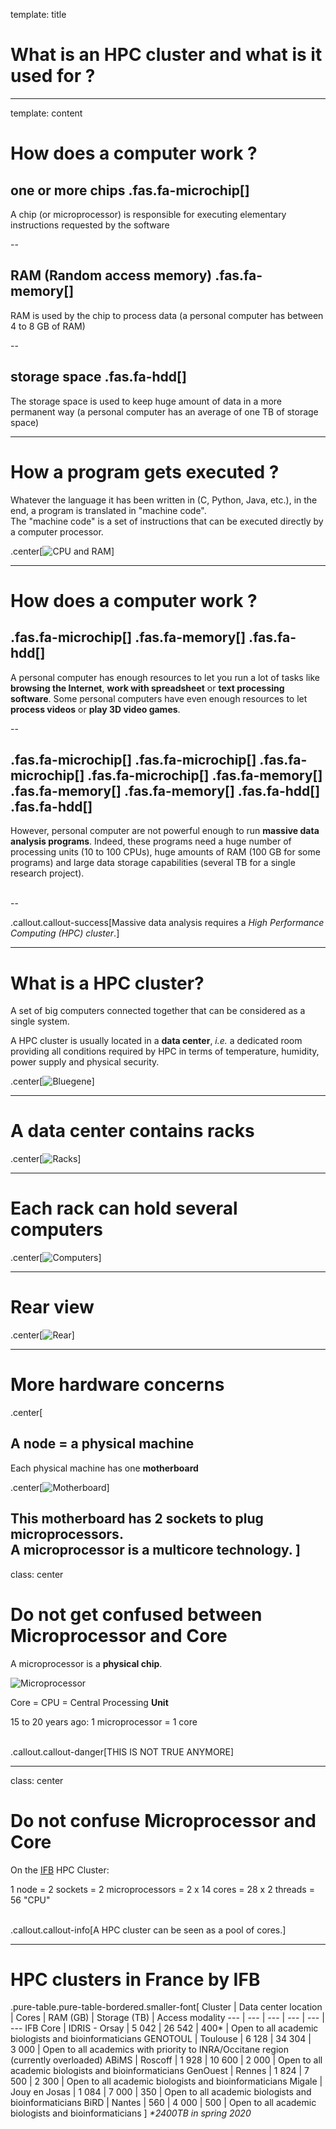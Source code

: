template: title

# What is an HPC cluster and what is it used for ?

---

template: content

# How does a computer work ?

## one or more chips .fas.fa-microchip[]

A chip (or microprocessor) is responsible for executing elementary instructions requested by the software

--

## RAM (Random access memory) .fas.fa-memory[]

RAM is used by the chip to process data (a personal computer has between 4 to 8 GB of RAM)

--

## storage space .fas.fa-hdd[]

The storage space is used to keep huge amount of data in a more permanent way (a personal computer has an average of one TB of storage space)

<!---
More on how CPU works : https://www.youtube.com/watch?v=FRCXF1Sak7s
-->

---

# How a program gets executed ?

Whatever the language it has been written in (C, Python, Java, etc.), in the end, a program is translated in "machine code".<br/> The "machine code" is a set of instructions that can be executed directly by a computer processor.

.center[![CPU and RAM](images/cpu-ram.drawio.png)]

---

# How does a computer work ?

## .fas.fa-microchip[] .fas.fa-memory[] .fas.fa-hdd[]

A personal computer has enough resources to let you run a lot of tasks like **browsing the Internet**, **work with spreadsheet** or **text processing software**. Some personal computers have even enough resources to let **process videos** or **play 3D video games**.

--

## .fas.fa-microchip[] .fas.fa-microchip[] .fas.fa-microchip[] .fas.fa-microchip[]  .fas.fa-memory[] .fas.fa-memory[] .fas.fa-memory[]  .fas.fa-hdd[] .fas.fa-hdd[]

However, personal computer are not powerful enough to run **massive data analysis programs**. Indeed, these programs need a huge number of processing units (10 to 100 CPUs), huge amounts of RAM (100 GB for some programs) and large data storage capabilities  (several TB for a single research project).<br/><br/>

--

.callout.callout-success[Massive data analysis requires a *High Performance Computing (HPC) cluster*.]

---

# What is a HPC cluster?

A set of big computers connected together that can be considered as a single system.

A HPC cluster is usually located in a **data center**, *i.e.* a dedicated room providing all conditions required by HPC in terms of temperature, humidity, power supply and physical security.

.center[![Bluegene](images/bluegene.jpg)]

---

# A data center contains racks

.center[![Racks](images/racks.jpg)]

---

# Each rack can hold several computers

.center[![Computers](images/computers.jpg)]

---

# Rear view

.center[![Rear](images/rear.jpg)]

---

# More hardware concerns

.center[
## A node = a physical machine

Each physical machine has one **motherboard**

.center[![Motherboard](images/motherboard.jpg)]

This motherboard has 2 **sockets** to plug **microprocessors**.<br/>
A microprocessor is a **multicore** technology.
]
---

class: center

# Do not get confused between Microprocessor and Core

A microprocessor is a **physical chip**.

![Microprocessor](images/microprocessor.jpg)

Core = CPU = Central Processing **Unit**

15 to 20 years ago: 1 microprocessor = 1 core<br/><br/>

.callout.callout-danger[THIS IS NOT TRUE ANYMORE]

---

class: center

# Do not confuse Microprocessor and Core

On the [IFB](http://www.france-bioinformatique.fr) HPC Cluster:

1 node = 2 sockets = 2 microprocessors = 2 x 14 cores = 28 x 2 threads = 56 "CPU"<br/><br/>

.callout.callout-info[A HPC cluster can be seen as a pool of cores.]

---

# HPC clusters in France by IFB

.pure-table.pure-table-bordered.smaller-font[
Cluster | Data center location | Cores | RAM (GB) | Storage (TB) | Access modality
--- | --- | --- | --- | --- | ---
IFB Core | IDRIS - Orsay | 5 042 | 26 542 | 400* | Open to all academic biologists and bioinformaticians
GENOTOUL | Toulouse | 6 128 | 34 304 | 3 000 | Open to all academics with priority to INRA/Occitane region (currently overloaded)
ABiMS | Roscoff | 1 928 | 10 600 | 2 000  | Open to all academic biologists and bioinformaticians
GenOuest | Rennes | 1 824 | 7 500 | 2 300 | Open to all academic biologists and bioinformaticians
Migale | Jouy en Josas | 1 084 | 7 000 | 350 | Open to all academic biologists and bioinformaticians
BiRD | Nantes | 560 | 4 000 | 500 | Open to all academic biologists and bioinformaticians
]
_*2400TB in spring 2020_

